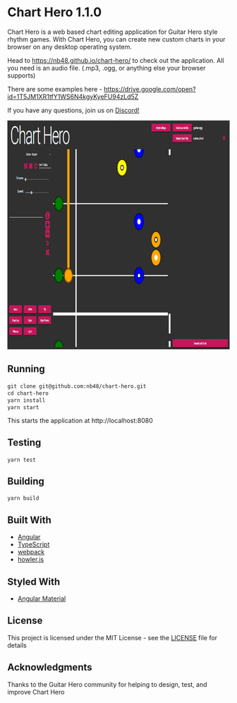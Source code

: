 # Chart Hero 1.1.0

Chart Hero is a web based chart editing application for Guitar Hero style rhythm games. With Chart Hero, you can create new custom charts in your browser on any desktop operating system. 

Head to https://nb48.github.io/chart-hero/ to check out the application. All you need is an audio file. (.mp3, .ogg, or anything else your browser supports)

There are some examples here - https://drive.google.com/open?id=1T5JM1XR1tfY1WS6N4kgyKyeFU94zLd5Z

If you have any questions, join us on [Discord!](https://discord.gg/UJNFxhM)

<img src="./assets/chart-hero-demo.gif" width="900" height="520"/>

## Running

```
git clone git@github.com:nb48/chart-hero.git
cd chart-hero
yarn install
yarn start
```

This starts the application at http://localhost:8080

## Testing

```
yarn test
```

## Building

```
yarn build
```

## Built With

* [Angular](https://github.com/angular)
* [TypeScript](https://github.com/Microsoft/TypeScript)
* [webpack](https://github.com/webpack)
* [howler.js](https://github.com/goldfire/howler.js)

## Styled With

* [Angular Material](https://material.angular.io/)

## License

This project is licensed under the MIT License - see the [LICENSE](LICENSE) file for details

## Acknowledgments

Thanks to the Guitar Hero community for helping to design, test, and improve Chart Hero
